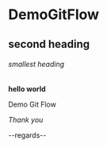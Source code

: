 # DemoGitFlow

## second heading
###### smallest heading

**hello world**

Demo Git Flow

*Thank you*

--regards--
